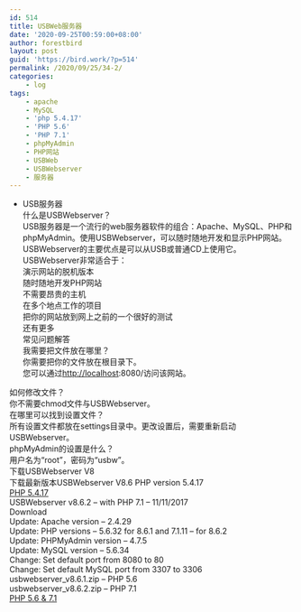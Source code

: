 ```yaml
---
id: 514
title: USBWeb服务器
date: '2020-09-25T00:59:00+08:00'
author: forestbird
layout: post
guid: 'https://bird.work/?p=514'
permalink: /2020/09/25/34-2/
categories:
    - log
tags:
    - apache
    - MySQL
    - 'php 5.4.17'
    - 'PHP 5.6'
    - 'PHP 7.1'
    - phpMyAdmin
    - PHP网站
    - USBWeb
    - USBWebserver
    - 服务器
---
```


- USB服务器  
    什么是USBWebserver？  
    USB服务器是一个流行的web服务器软件的组合：Apache、MySQL、PHP和phpMyAdmin。使用USBWebserver，可以随时随地开发和显示PHP网站。USBWebserver的主要优点是可以从USB或普通CD上使用它。  
    USBWebserver非常适合于：  
    演示网站的脱机版本  
    随时随地开发PHP网站  
    不需要昂贵的主机  
    在多个地点工作的项目  
    把你的网站放到网上之前的一个很好的测试  
    还有更多  
    常见问题解答  
    我需要把文件放在哪里？  
    你需要把你的文件放在根目录下。  
    您可以通过<http://localhost>:8080/访问该网站。

如何修改文件？  
你不需要chmod文件与USBWebserver。  
在哪里可以找到设置文件？  
所有设置文件都放在settings目录中。更改设置后，需要重新启动USBWebserver。  
phpMyAdmin的设置是什么？  
用户名为“root”，密码为“usbw”。  
下载USBWebserver V8  
下载最新版本USBWebserver V8.6 PHP version 5.4.17  
[PHP 5.4.17](https://www.usbwebserver.net/webserver/)  
USBWebserver v8.6.2 – with PHP 7.1 – 11/11/2017  
Download  
Update: Apache version – 2.4.29  
Update: PHP versions – 5.6.32 for 8.6.1 and 7.1.11 – for 8.6.2  
Update: PHPMyAdmin version – 4.7.5  
Update: MySQL version – 5.6.34  
Change: Set default port from 8080 to 80  
Change: Set default MySQL port from 3307 to 3306  
usbwebserver\_v8.6.1.zip – PHP 5.6  
usbwebserver\_v8.6.2.zip – PHP 7.1  
[PHP 5.6 &amp; 7.1](https://usbwebserver.yura.mk.ua/#download)